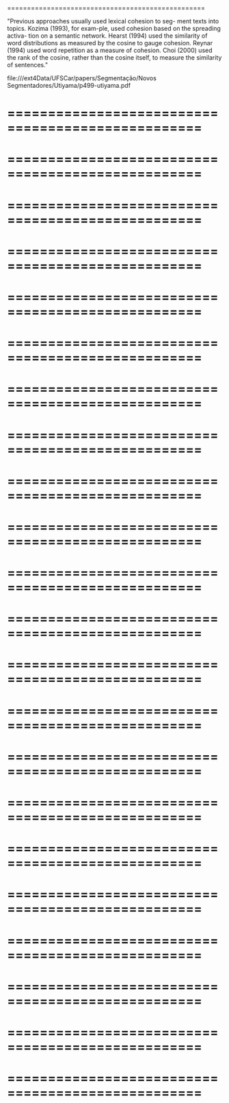 ==================================================


"Previous
approaches usually used lexical cohesion to seg-
ment texts into topics. Kozima (1993), for exam-ple, used cohesion based on the spreading activa-
tion on a semantic network. Hearst (1994) used
the similarity of word distributions as measured
by the cosine to gauge cohesion. Reynar (1994)
used word repetition as a measure of cohesion.
Choi (2000) used the rank of the cosine, rather
than the cosine itself, to measure the similarity of
sentences."


file:///ext4Data/UFSCar/papers/Segmentação/Novos Segmentadores/Utiyama/p499-utiyama.pdf

==================================================
==================================================


==================================================
==================================================


==================================================
==================================================


==================================================
==================================================


==================================================
==================================================


==================================================
==================================================


==================================================
==================================================


==================================================
==================================================


==================================================
==================================================


==================================================
==================================================


==================================================
==================================================


==================================================
==================================================


==================================================
==================================================


==================================================
==================================================


==================================================
==================================================


==================================================
==================================================


==================================================
==================================================


==================================================
==================================================


==================================================
==================================================


==================================================
==================================================


==================================================
==================================================


==================================================
==================================================


